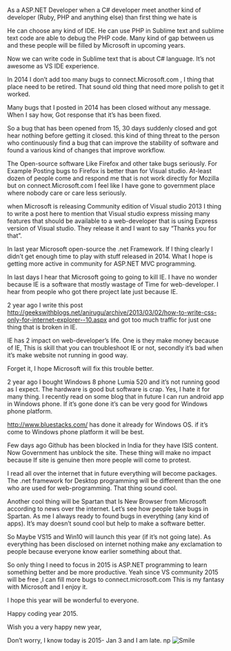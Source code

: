 <p>As a ASP.NET Developer when a C# developer meet another kind of developer (Ruby, PHP and anything else) than first thing we hate is </p>

<p>He can choose any kind of IDE. He can use PHP in Sublime text and sublime text code are able to debug the PHP code. Many kind of gap between us and these people will be filled by Microsoft in upcoming years. </p>

<p>Now we can write code in Sublime text that is about C# language. It’s not awesome as VS IDE experience.</p>

<p>In 2014 I don’t add too many bugs to connect.Microsoft.com , I thing that place need to be retired. That sound old thing that need more polish to get it worked. </p>

<p>Many bugs that I posted in 2014 has been closed without any message. When I say how, Got response that it’s has been fixed. </p>

<p>So a bug that has been opened from 15, 30 days suddenly closed and got hear nothing before getting it closed. this kind of thing threat to the person who continuously find a bug that can improve the stability of software and found a various kind of changes that improve workflow. </p>

<p>The Open-source software Like Firefox and other take bugs seriously. For Example Posting bugs to Firefox is better than for Visual studio. At-least dozen of people come and respond me that is not work directly for Mozilla but on connect.Microsoft.com I feel like I have gone to government place where nobody care or care less seriously.</p>

<p>when Microsoft is releasing Community edition of Visual studio 2013 I thing to write a post here to mention that Visual studio express missing many features that should be available to a web-developer that is using Express version of Visual studio. They release it and I want to say “Thanks you for that”.</p>

<p>In last year Microsoft open-source the .net Framework. If I thing clearly I didn’t get enough time to play with stuff released in 2014. What I hope is getting more active in community for ASP.NET MVC programming.</p>

<p>In last days I hear that Microsoft going to going to kill IE. I have no wonder because IE is a software that mostly wastage of Time for web-developer. I hear from people who got there project late just because IE.</p>

<p>2 year ago I write this post <a href="http://geekswithblogs.net/anirugu/archive/2013/03/02/how-to-write-css-only-for-internet-explorer--10.aspx" title="http://geekswithblogs.net/anirugu/archive/2013/03/02/how-to-write-css-only-for-internet-explorer--10.aspx">http://geekswithblogs.net/anirugu/archive/2013/03/02/how-to-write-css-only-for-internet-explorer--10.aspx</a> and got too much traffic for just one thing that is broken in IE.</p>

<p>IE has 2 impact on web-developer’s life. One is they make money because of IE, This is skill that you can troubleshoot IE or not, secondly it’s bad when it’s make website not running in good way.</p>

<p>Forget it, I hope Microsoft will fix this trouble better. </p>

<p>2 year ago I bought Windows 8 phone Lumia 520 and it’s not running good as I expect. The hardware is good but software is crap. Yes, I hate it for many thing. I recently read on some blog that in future I can run android app in Windows phone. If it’s gone done it’s can be very good for Windows phone platform.</p>

<p><a href="http://www.bluestacks.com/" title="http://www.bluestacks.com/">http://www.bluestacks.com/</a> has done it already for Windows OS. if it’s come to Windows phone platform it will be best.</p>

<p>Few days ago Github has been blocked in India for they have ISIS content. Now Government has unblock the site. These thing will make no impact because If site is genuine then more people will come to protest.</p>

<p>I read all over the internet that in future everything will become packages. The .net framework for Desktop programming will be different than the one who are used for web-programming. That thing sound cool.</p>

<p>Another cool thing will be Spartan that Is New Browser from Microsoft according to news over the internet. Let’s see how people take bugs in Spartan. As me I always ready to found bugs in everything (any kind of apps). It’s may doesn’t sound cool but help to make a software better.</p>

<p>So Maybe VS15 and Win10 will launch this year (if it’s not going late). As everything has been disclosed on internet nothing make any exclamation to people because everyone know earlier something about that.</p>

<p>So only thing I need to focus in 2015 is ASP.NET programming to learn something better and be more productive. Yeah since VS community 2015 will be free ,I can fill more bugs to connect.microsoft.com This is my fantasy with Microsoft and I enjoy it. </p>

<p>I hope this year will be wonderful to everyone. </p>

<p>Happy coding year 2015.</p>

<p>Wish you a very happy new year,</p>

<p>Don’t worry, I know today is 2015- Jan 3 and I am late. np <img src="/2015_01_03_what_i_thing_about_Image1.png" alt="Smile" /></p>
